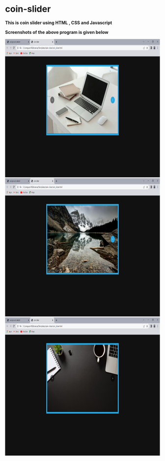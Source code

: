 # coin-slider

**This is coin slider using HTML , CSS and Javascript**

**Screenshots of the above program is given below**

<img src="img/slider1.png" width=600 height=450>

<img src="img/slider2.png" width=600 height=450>

<img src="img/slider3.png" width=600 height=450>
